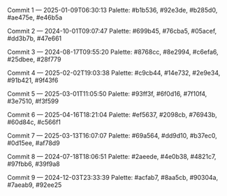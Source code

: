 Commit 1 — 2025-01-09T06:30:13
Palette: #b1b536, #92e3de, #b285d0, #ae475e, #e46b5a

Commit 2 — 2024-10-01T09:07:47
Palette: #699b45, #76cba5, #05acef, #dd3b7b, #47e661

Commit 3 — 2024-08-17T09:55:20
Palette: #8768cc, #8e2994, #c6efa6, #25dbee, #28f779

Commit 4 — 2025-02-02T19:03:38
Palette: #c9cb44, #14e732, #2e9e34, #91b421, #9f43f6

Commit 5 — 2025-03-01T11:05:50
Palette: #93ff3f, #6f0d16, #7f10f4, #3e7510, #f3f599

Commit 6 — 2025-04-16T18:21:04
Palette: #ef5637, #2098cb, #76943b, #60d84c, #c566f1

Commit 7 — 2025-03-13T16:07:07
Palette: #69a564, #dd9d10, #b37ec0, #0d15ee, #af78d9

Commit 8 — 2024-07-18T18:06:51
Palette: #2aeede, #4e0b38, #4821c7, #97fbb6, #39f9a8

Commit 9 — 2024-12-03T23:33:39
Palette: #acfab7, #8aa5cb, #90304a, #7aeab9, #92ee25

